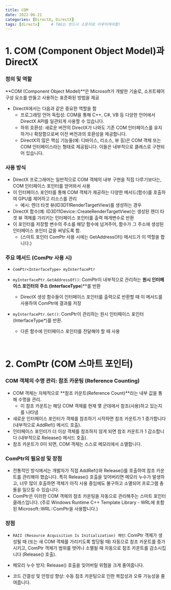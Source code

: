 ```yaml
---
title: COM
date: 2022-06-21
categories: [DirectX, DirectX]
tags: [directx]		# TAG는 반드시 소문자로 이루어져야함!
---
```


# **1. COM (Component Object Model)과 DirectX**

### **정의 및 역할**

**COM (Component Object Model)**은 Microsoft가 개발한 기술로, 소프트웨어 구성 요소를 만들고 사용하는 표준화된 방법을 제공
* DirectX에서는 다음과 같은 중요한 역할을 함
  * 프로그래밍 언어 독립성: COM을 통해 C++, C#, VB 등 다양한 언어에서 DirectX API를 일관되게 사용할 수 있습니다.
  * 하위 호환성: 새로운 버전의 DirectX가 나와도 기존 COM 인터페이스를 유지하거나 확장함으로써 이전 버전과의 호환성을 제공합니다.
  * DirectX의 많은 핵심 기능들(예: 디바이스, 리소스, 뷰 등)은 COM 객체 또는 COM 인터페이스라는 형태로 제공됩니다. 이들은 내부적으로 클래스로 구현되어 있습니다.

### **사용 방식**

* DirectX 프로그래머는 일반적으로 COM 객체의 내부 구현을 직접 다루기보다는, COM 인터페이스 포인터를 얻어와서 사용
* 이 인터페이스 포인터를 통해 COM 객체가 제공하는 다양한 메서드(함수)를 호출하여 GPU를 제어하고 리소스를 관리
  * 예시: 렌더 타겟 뷰(ID3D11RenderTargetView)를 생성하는 경우
* DirectX 함수(예: ID3D11Device::CreateRenderTargetView)는 생성된 렌더 타겟 뷰 객체를 가리키는 인터페이스 포인터를 출력 매개변수로 반환
* 이 포인터를 저장할 변수의 주소를 해당 함수에 넘겨주어, 함수가 그 주소에 생성된 인터페이스 포인터 값을 써넣도록 함. 
  * (스마트 포인터 ComPtr 사용 시에는 GetAddressOf() 메서드가 이 역할을 합니다.)


### **주요 메서드 (ComPtr 사용 시)**

* `ComPtr<InterfaceType> myInterfacePtr`

* `myInterfacePtr.GetAddressOf()`: ComPtr이 내부적으로 관리하는 **원시 인터페이스 포인터의 주소 (InterfaceType**)**를 반환
  * DirectX 생성 함수들이 인터페이스 포인터를 출력으로 반환할 때 이 메서드를 사용하여 ComPtr에 결과를 저장

* `myInterfacePtr.Get()`: ComPtr이 관리하는 원시 인터페이스 포인터 (InterfaceType*)를 반환.
  *  다른 함수에 인터페이스 포인터를 전달해야 할 때 사용

<br>

# **2. ComPtr (COM 스마트 포인터)**

### **COM 객체의 수명 관리: 참조 카운팅 (Reference Counting)**

* COM 객체는 자체적으로 **참조 카운트(Reference Count)**라는 내부 값을 통해 수명을 관리.
  * 이 참조 카운트는 해당 COM 객체를 현재 몇 군데에서 참조(사용)하고 있는지를 나타냄
* 새로운 인터페이스 포인터가 객체를 참조하기 시작하면 참조 카운트가 1 증가합니다 (내부적으로 AddRef() 메서드 호출).
* 인터페이스 포인터가 더 이상 객체를 참조하지 않게 되면 참조 카운트가 1 감소합니다 (내부적으로 Release() 메서드 호출).
* 참조 카운트가 0이 되면, COM 객체는 스스로 메모리에서 소멸합니다.

### **ComPtr의 필요성 및 장점**

* 전통적인 방식에서는 개발자가 직접 AddRef()와 Release()를 호출하여 참조 카운트를 관리해야 했습니다. 특히 Release() 호출을 잊어버리면 메모리 누수가 발생하고, 너무 많이 호출하면 객체가 아직 사용 중임에도 불구하고 소멸되어 프로그램 충돌을 일으킬 수 있습니다.
* ComPtr은 이러한 COM 객체의 참조 카운팅을 자동으로 관리해주는 스마트 포인터 클래스입니다. (주로 Windows Runtime C++ Template Library - WRL에 포함된 Microsoft::WRL::ComPtr을 사용합니다.)

### **장점**

* `RAII (Resource Acquisition Is Initialization) 패턴`: ComPtr 객체가 생성될 때 (또는 새 COM 객체를 가리키도록 할당될 때) 자동으로 참조 카운트를 증가시키고, ComPtr 객체가 범위를 벗어나 소멸될 때 자동으로 참조 카운트를 감소시킵니다 (Release() 호출).

* 메모리 누수 방지: Release() 호출을 잊어버릴 위험을 크게 줄여줍니다.

* 코드 간결성 및 안정성 향상: 수동 참조 카운팅으로 인한 복잡성과 오류 가능성을 줄여줍니다.